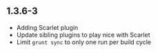 1.3.6-3
------------------
- Adding Scarlet plugin
- Update sibling plugins to play nice with Scarlet
- Limit `grunt sync` to only one run per build cycle
